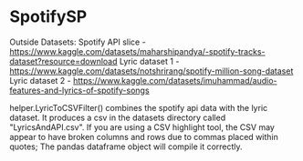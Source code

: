 # SpotifySP
 
Outside Datasets:
Spotify API slice - https://www.kaggle.com/datasets/maharshipandya/-spotify-tracks-dataset?resource=download
Lyric dataset 1 - https://www.kaggle.com/datasets/notshrirang/spotify-million-song-dataset
Lyric dataset 2 - https://www.kaggle.com/datasets/imuhammad/audio-features-and-lyrics-of-spotify-songs

helper.LyricToCSVFilter() combines the spotify api data with the lyric dataset.  It produces a csv in the datasets directory called "LyricsAndAPI.csv".
If you are using a CSV highlight tool, the CSV may appear to have broken columns and rows due to commas placed within quotes; The pandas dataframe object will compile it correctly.